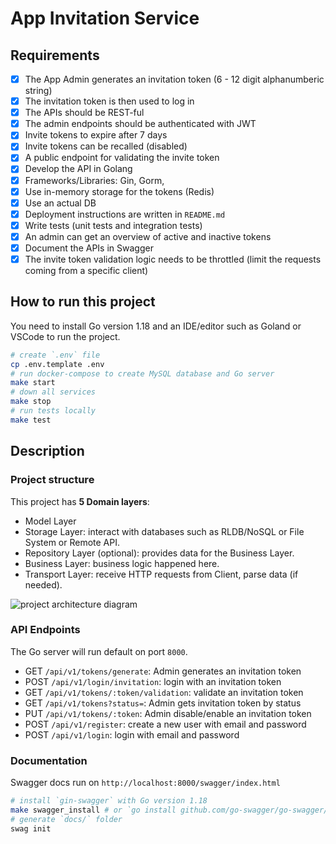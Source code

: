 # App Invitation Service

## Requirements

- [x] The App Admin generates an invitation token (6 - 12 digit alphanumberic string)
- [x] The invitation token is then used to log in
- [x] The APIs should be REST-ful
- [x] The admin endpoints should be authenticated with JWT
- [x] Invite tokens to expire after 7 days
- [x] Invite tokens can be recalled (disabled)
- [x] A public endpoint for validating the invite token
- [x] Develop the API in Golang
- [x] Frameworks/Libraries: Gin, Gorm,
- [x] Use in-memory storage for the tokens (Redis)
- [x] Use an actual DB
- [x] Deployment instructions are written in `README.md` 
- [x] Write tests (unit tests and integration tests)
- [x] An admin can get an overview of active and inactive tokens
- [x] Document the APIs in Swagger
- [x] The invite token validation logic needs to be throttled (limit the requests coming from a
  specific client)

## How to run this project

You need to install Go version 1.18 and an IDE/editor such as Goland or VSCode to run the project.

```bash
# create `.env` file
cp .env.template .env
# run docker-compose to create MySQL database and Go server
make start
# down all services
make stop
# run tests locally
make test
```

## Description

### Project structure

This project has **5 Domain layers**:
* Model Layer
* Storage Layer: interact with databases such as RLDB/NoSQL or File System or Remote API.
* Repository Layer (optional): provides data for the Business Layer.
* Business Layer: business logic happened here.
* Transport Layer: receive HTTP requests from Client, parse data (if needed).

![project architecture diagram](https://i.postimg.cc/8zfZW6sW/clean-arch-diagram.png)

### API Endpoints

The Go server will run default on port `8000`.

- GET `/api/v1/tokens/generate`: Admin generates an invitation token
- POST `/api/v1/login/invitation`: login with an invitation token
- GET `/api/v1/tokens/:token/validation`: validate an invitation token
- GET `/api/v1/tokens?status=`: Admin gets invitation token by status
- PUT `/api/v1/tokens/:token`: Admin disable/enable an invitation token
- POST `/api/v1/register`: create a new user with email and password
- POST `/api/v1/login`: login with email and password

### Documentation

Swagger docs run on `http://localhost:8000/swagger/index.html`

```bash
# install `gin-swagger` with Go version 1.18
make swagger_install # or `go install github.com/go-swagger/go-swagger/cmd/swagger@lates`
# generate `docs/` folder
swag init
```
